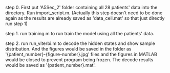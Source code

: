 step 0. First put 'A5Sec_2' folder containing all 28 patients' data into the directory. Run import_script.m. (Actually this step doesn't need to be done again as the results are already saved as 'data_cell.mat' so that just directly run step 1)

step 1. run training.m to run train the model using all the patients' data.

step 2. run run_viterbi.m to decode the hidden states and show sample distribution. And the figures would be saved in the folder as '{patient_number}-{figure-number}.jpg' files and the figures in MATLAB would be closed to prevent program being frozen. The decode results would be saved as '{patient_number}.mat'.
